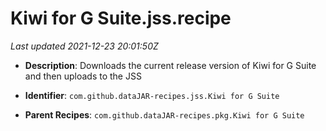 # Kiwi for G Suite.jss.recipe

_Last updated 2021-12-23 20:01:50Z_

- **Description**: Downloads the current release version of Kiwi for G Suite and then uploads to the JSS

- **Identifier**: `com.github.dataJAR-recipes.jss.Kiwi for G Suite`

- **Parent Recipes**: `com.github.dataJAR-recipes.pkg.Kiwi for G Suite`
